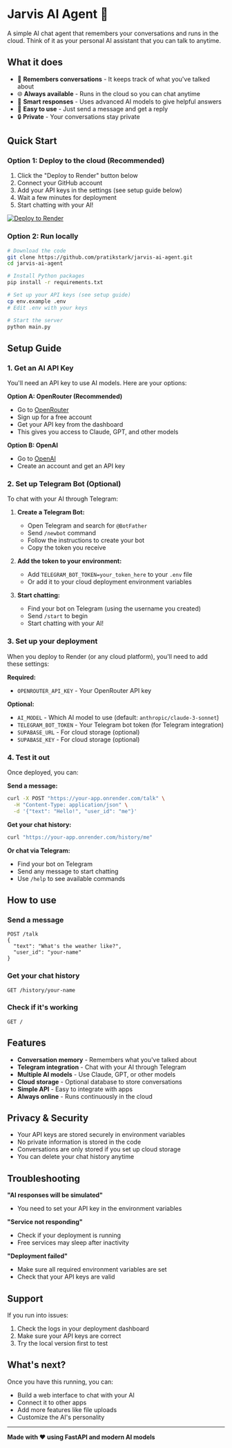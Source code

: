 # Jarvis AI Agent 🤖

A simple AI chat agent that remembers your conversations and runs in the cloud. Think of it as your personal AI assistant that you can talk to anytime.

## What it does

- 💬 **Remembers conversations** - It keeps track of what you've talked about
- 🌐 **Always available** - Runs in the cloud so you can chat anytime
- 🧠 **Smart responses** - Uses advanced AI models to give helpful answers
- 📱 **Easy to use** - Just send a message and get a reply
- 🔒 **Private** - Your conversations stay private

## Quick Start

### Option 1: Deploy to the cloud (Recommended)

1. Click the "Deploy to Render" button below
2. Connect your GitHub account
3. Add your API keys in the settings (see setup guide below)
4. Wait a few minutes for deployment
5. Start chatting with your AI!

[![Deploy to Render](https://render.com/images/deploy-to-render-button.svg)](https://render.com/deploy/schema-new?template=https://github.com/pratikstark/jarvis-ai-agent)

### Option 2: Run locally

```bash
# Download the code
git clone https://github.com/pratikstark/jarvis-ai-agent.git
cd jarvis-ai-agent

# Install Python packages
pip install -r requirements.txt

# Set up your API keys (see setup guide)
cp env.example .env
# Edit .env with your keys

# Start the server
python main.py
```

## Setup Guide

### 1. Get an AI API Key

You'll need an API key to use AI models. Here are your options:

**Option A: OpenRouter (Recommended)**
- Go to [OpenRouter](https://openrouter.ai/)
- Sign up for a free account
- Get your API key from the dashboard
- This gives you access to Claude, GPT, and other models

**Option B: OpenAI**
- Go to [OpenAI](https://platform.openai.com/)
- Create an account and get an API key

### 2. Set up Telegram Bot (Optional)

To chat with your AI through Telegram:

1. **Create a Telegram Bot:**
   - Open Telegram and search for `@BotFather`
   - Send `/newbot` command
   - Follow the instructions to create your bot
   - Copy the token you receive

2. **Add the token to your environment:**
   - Add `TELEGRAM_BOT_TOKEN=your_token_here` to your `.env` file
   - Or add it to your cloud deployment environment variables

3. **Start chatting:**
   - Find your bot on Telegram (using the username you created)
   - Send `/start` to begin
   - Start chatting with your AI!

### 3. Set up your deployment

When you deploy to Render (or any cloud platform), you'll need to add these settings:

**Required:**
- `OPENROUTER_API_KEY` - Your OpenRouter API key

**Optional:**
- `AI_MODEL` - Which AI model to use (default: `anthropic/claude-3-sonnet`)
- `TELEGRAM_BOT_TOKEN` - Your Telegram bot token (for Telegram integration)
- `SUPABASE_URL` - For cloud storage (optional)
- `SUPABASE_KEY` - For cloud storage (optional)

### 4. Test it out

Once deployed, you can:

**Send a message:**
```bash
curl -X POST "https://your-app.onrender.com/talk" \
  -H "Content-Type: application/json" \
  -d '{"text": "Hello!", "user_id": "me"}'
```

**Get your chat history:**
```bash
curl "https://your-app.onrender.com/history/me"
```

**Or chat via Telegram:**
- Find your bot on Telegram
- Send any message to start chatting
- Use `/help` to see available commands

## How to use

### Send a message
```
POST /talk
{
  "text": "What's the weather like?",
  "user_id": "your-name"
}
```

### Get your chat history
```
GET /history/your-name
```

### Check if it's working
```
GET /
```

## Features

- **Conversation memory** - Remembers what you've talked about
- **Telegram integration** - Chat with your AI through Telegram
- **Multiple AI models** - Use Claude, GPT, or other models
- **Cloud storage** - Optional database to store conversations
- **Simple API** - Easy to integrate with apps
- **Always online** - Runs continuously in the cloud

## Privacy & Security

- Your API keys are stored securely in environment variables
- No private information is stored in the code
- Conversations are only stored if you set up cloud storage
- You can delete your chat history anytime

## Troubleshooting

**"AI responses will be simulated"**
- You need to set your API key in the environment variables

**"Service not responding"**
- Check if your deployment is running
- Free services may sleep after inactivity

**"Deployment failed"**
- Make sure all required environment variables are set
- Check that your API keys are valid

## Support

If you run into issues:
1. Check the logs in your deployment dashboard
2. Make sure your API keys are correct
3. Try the local version first to test

## What's next?

Once you have this running, you can:
- Build a web interface to chat with your AI
- Connect it to other apps
- Add more features like file uploads
- Customize the AI's personality

---

**Made with ❤️ using FastAPI and modern AI models** 